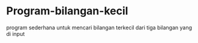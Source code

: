 # Program-bilangan-kecil
program sederhana untuk mencari bilangan terkecil dari tiga bilangan yang di input
